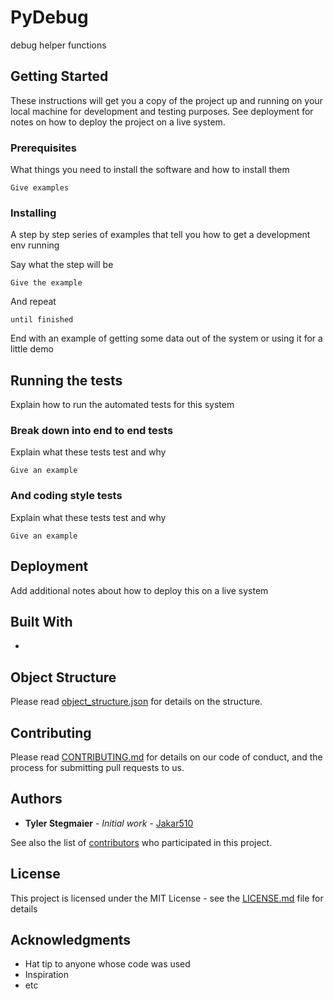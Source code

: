 # PyDebug

debug helper functions

## Getting Started

These instructions will get you a copy of the project up and running on your local machine for development and testing purposes. See deployment for notes on how to deploy the project on a live system.

### Prerequisites

What things you need to install the software and how to install them

```
Give examples
```

### Installing

A step by step series of examples that tell you how to get a development env running

Say what the step will be

```
Give the example
```

And repeat

```
until finished
```

End with an example of getting some data out of the system or using it for a little demo

## Running the tests

Explain how to run the automated tests for this system

### Break down into end to end tests

Explain what these tests test and why

```
Give an example
```

### And coding style tests

Explain what these tests test and why

```
Give an example
```

## Deployment

Add additional notes about how to deploy this on a live system

## Built With

* 

## Object Structure

Please read [object_structure.json](https://github.com/Jakar510/PythonTkinterBindings/blob/master/src/object_struture.json) for details on the structure.

## Contributing

Please read [CONTRIBUTING.md]() for details on our code of conduct, and the process for submitting pull requests to us.

## Authors

* **Tyler Stegmaier** - *Initial work* - [Jakar510](https://github.com/Jakar510)

See also the list of [contributors](https://github.com/your/project/contributors) who participated in this project.

## License

This project is licensed under the MIT License - see the [LICENSE.md](LICENSE.md) file for details

## Acknowledgments

* Hat tip to anyone whose code was used
* Inspiration
* etc
